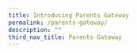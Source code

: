 ```yaml
---
title: Introducing Parents Gateway
permalink: /parents-gateway/
description: ""
third_nav_title: Parents Gateway
---
```

